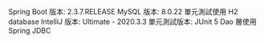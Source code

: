 Spring Boot 版本: 2.3.7.RELEASE
MySQL 版本: 8.0.22
單元測試使用 H2 database
IntelliJ 版本: Ultimate - 2020.3.3
單元測試版本: JUnit 5
Dao 層使用 Spring JDBC
